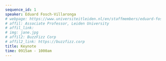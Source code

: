 ```yaml
---
sequence_id: 1
speaker: Eduard Fosch-Villaronga
# webpage: https://www.universiteitleiden.nl/en/staffmembers/eduard-fosch-villaronga
# affil: Associate Professor, Leiden University
# affil_link: 
# img: jane.jpg
# affil2: BuzzFizz Corp
# affil2_link: https://buzzfizz.corp
title: Keynote
time: 0915am - 1000am
---
```

